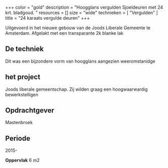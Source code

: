 +++
color = "gold"
description = "Hoogglans vergulden Sjoeldeuren met 24 krt. bladgoud. "
resources = []
size = "wide"
technieken = [
  "Vergulden"
]
title = "24 karaats vergulde deuren"
+++



Uitgevoerd in het nieuwe gebouw van de Joods Liberale Gemeente te Amsterdam. Afgelakt met een transparante 2k blanke lak

## De techniek
Dit was een bijzondere vorm van hoogglans aangezien weeromstanidge

## het project
Joods liberale gemeentschap. 
Zij wilden graag een hoogwaarwardig bewerkstelligen


## Opdrachtgever
Mastenbroek

## Periode
2015-

**Oppervlak** 6 m2



